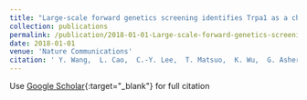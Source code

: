 ```yaml
---
title: "Large-scale forward genetics screening identifies Trpa1 as a chemosensor for predator odor-evoked innate fear behaviors"
collection: publications
permalink: /publication/2018-01-01-Large-scale-forward-genetics-screening-identifies-Trpa1-as-a-chemosensor-for-predator-odor-evoked-innate-fear-behaviors
date: 2018-01-01
venue: 'Nature Communications'
citation: ' Y. Wang,  L. Cao,  C.-Y. Lee,  T. Matsuo,  K. Wu,  G. Asher,  L. Tang,  T. Saitoh,  J. Russell,  D. Klewe-Nebenius,  L. Wang,  S. Soya,  E. Hasegawa,  Y. Ch{\&apos;e}rasse,  J. Zhou,  Y. Li,  T. Wang,  X. Zhan,  C. Miyoshi,  Y. Irukayama,  J. Cao,  J.P. Meeks,  L. Gautron,  Z. Wang,  K. Sakurai,  H. Funato,  T. Sakurai,  M. Yanagisawa,  H. Nagase,  R. Kobayakawa,  K. Kobayakawa,  B. Beutler,  Q. Liu, &quot;Large-scale forward genetics screening identifies Trpa1 as a chemosensor for predator odor-evoked innate fear behaviors.&quot; Nature Communications, 2018.'
---
```

Use [Google Scholar](https://scholar.google.com/scholar?q=Large+scale+forward+genetics+screening+identifies+Trpa1+as+a+chemosensor+for+predator+odor+evoked+innate+fear+behaviors){:target="_blank"} for full citation
